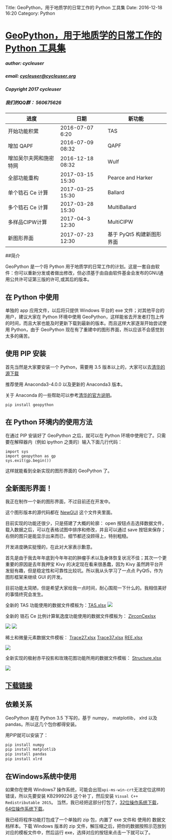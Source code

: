Title: GeoPython，用于地质学的日常工作的 Python 工具集
Date: 2016-12-18 16:20
Category: Python

# [GeoPython，用于地质学的日常工作的 Python 工具集](https://github.com/chinageology/GeoPython)


##### author: cycleuser

##### email: cycleuser@cycleuser.org

##### Copyright 2017 cycleuser


##### 我们的QQ群： 560675626

|进度|日期|新功能|
|--|--|--|
|开始功能积累|2016-07-07 6:20|TAS|
|增加 QAPF|2016-07-09 08:32|QAPF|
|增加吴尔夫网和施密特网|2016-12-18 08:32|Wulf|
|全部功能重构|2017-03-15 15:30|Pearce and  Harker|
|单个锆石 Ce 计算|2017-03-25 15:30|Ballard|
|多个锆石 Ce 计算|2017-03-28 15:30|MultiBallard|
|多样品CIPW计算|2017-04-3 12:30|MultiCIPW|
|新图形界面|2017-07-23 12:30|基于 PyQt5 构建新图形界面|


##简介


GeoPython 是一个将 Python 用于地质学的日常工作的计划。这是一套自由软件：你可以重新分发或者做出修改，但必须基于由自由软件基金会发布的GNU通用公共许可证第三版的许可,或其后的版本。


## 在 Python 中使用

单独的 app 应用文件，以后将只提供 Windows 平台的 exe 文件；对其他平台的用户，建议大家在 Python 环境中使用 GeoPython，这样能省去开发者打包上传的时间，而且大家也能及时更新下载到最新的版本。而且这样大家逐渐开始尝试使用 Python，由于 GeoPython 现在有了重建中的图形界面，所以应该不会感觉到太多的痛苦。


## 使用 PIP 安装

首先当然是大家要安装一个 Python，需要用 3.5 版本以上的，大家可以去[清华的源下载](https://mirrors.tuna.tsinghua.edu.cn/anaconda/archive/)

推荐使用 Anaconda3-4.0.0 以及更新的 Anaconda3 版本。

关于 Anaconda 的一些帮助可以参考[清华的官方说明](https://mirrors.tuna.tsinghua.edu.cn/help/anaconda/)。


```Bash
pip install geopython
```

## 在 Python 环境内的使用方法

在通过 PIP 安装好了 GeoPython 之后，就可以在 Python 环境中使用它了。只需要在解释器内（例如 ipython 之类的）输入下面几行代码：

```Pythonreter
import sys
import geopython as gp
sys.exit(gp.begin())
```

这样就能看到全新实现的图形界面的 GeoPython 了。



## 全新图形界面！



我正在制作一个新的图形界面，不过目前还在开发中。

这个图形版本的源代码都在 [NewGUI](/NewGUI) 这个文件夹里面。


目前实现的功能还很少，只是搭建了大概的轮廓： open 按钮点击选择数据文件，载入数据之后，可以在表格试图中排序和修改，并且可以通过 save 按钮来保存；右侧的图只是能显示出来而已，细节都还没顾得上，特别粗糙。

开发进度确实挺慢的，在此对大家表示歉意。

首先是由于我去年年底到今年年初的肿瘤手术以及身体恢复状况不佳；其次一个更重要的原因是去年我押宝 Kivy 的决定现在看来很愚蠢，因为 Kivy 虽然跨平台开发挺有趣，但是稳定性和可靠性比较坑。所以我从头学习了一点点 PyQt5，作为图形框架来继续 GUI 的开发。

目前功能太简陋，但是希望大家给我一点时间，耐心围观一下什么的。我相信美好的事情终究会发生。



全新的 TAS 功能使用的数据文件模板为：[TAS.xlsx](https://github.com/chinageology/GeoPython/blob/master/NewGUI/TAS.xlsx)
![](https://raw.githubusercontent.com/chinageology/GeoPython/master/img/NewTAS.png)



全新的 锆石 Ce 比例计算氧逸度功能使用的数据文件模板为： [ZirconCexlsx](https://github.com/chinageology/GeoPython/blob/master/NewGUI/ZirconCe.xlsx)

![](https://raw.githubusercontent.com/chinageology/GeoPython/master/img/ZirconIntro.png)
![](https://raw.githubusercontent.com/chinageology/GeoPython/master/img/NewZirconCe.png)



稀土和微量元素数据文件模板：
[Trace27.xlsx](https://github.com/chinageology/GeoPython/blob/master/NewGUI/Trace27.xlsx)
[Trace37.xlsx](https://github.com/chinageology/GeoPython/blob/master/NewGUI/Trace37.xlsx)
[REE.xlsx](https://github.com/chinageology/GeoPython/blob/master/NewGUI/REE.xlsx)


![](https://raw.githubusercontent.com/chinageology/GeoPython/master/img/NewTrace.png)



全新实现的极射赤平投影和玫瑰花图功能所用的数据文件模板： [Structure.xlsx](https://github.com/chinageology/GeoPython/blob/master/NewGUI/Structure.xlsx)

![](https://raw.githubusercontent.com/chinageology/GeoPython/master/img/Rose.png)

## [下载链接](https://github.com/chinageology/GeoPython/blob/master/Download.md)

## 依赖关系

GeoPython 是在 Python 3.5 下写的，基于 numpy， matplotlib， xlrd 以及 pandas。所以这几个包你都得安装。

用PIP就可以安装了：

```Python
pip install numpy
pip install matplotlib
pip install pandas
pip install xlrd
```

## 在Windows系统中使用

如果你在使用 Windows7 操作系统，可能会出现`api-ms-win-crt`无法定位这样的错误，所以先要安装 KB2999226 这个补丁，然后安装 `Visual C++ Redistributable 2015`。
当然，我已经把这部分打包了，[32位操作系统下载](https://pan.baidu.com/s/1kVwSQ95)，[64位操作系统下载](https://pan.baidu.com/s/1qY34ocW)。

我已经将程序功能打包成了一个单独的 zip 包，内置了 exe 文件和 使用的 数据文档样本。下载 Windows 版本的 zip 文件，解压缩之后，把你的数据按照示范放到对应的模板文件中，然后运行 exe，选择对应的按钮来点击一下就可以了。

